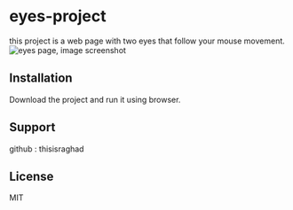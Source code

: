 # eyes-project
this project is a web page with two eyes that follow your mouse movement.
![eyes page, image screenshot](eyes1.png)

## Installation
Download the project and run it using browser.

## Support
github : thisisraghad

## License
MIT
